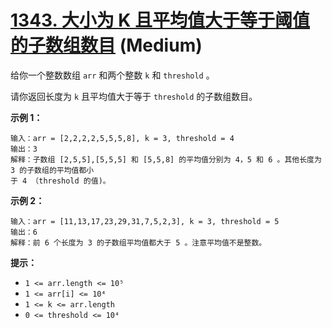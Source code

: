 # [1343. 大小为 K 且平均值大于等于阈值的子数组数目][link] (Medium)

[link]: https://leetcode.cn/problems/number-of-sub-arrays-of-size-k-and-average-greater-than-or-equal-to-threshold/

给你一个整数数组 `arr` 和两个整数 `k` 和 `threshold` 。

请你返回长度为 `k` 且平均值大于等于 `threshold` 的子数组数目。

**示例 1：**

```
输入：arr = [2,2,2,2,5,5,5,8], k = 3, threshold = 4
输出：3
解释：子数组 [2,5,5],[5,5,5] 和 [5,5,8] 的平均值分别为 4，5 和 6 。其他长度为 3 的子数组的平均值都小
于 4 （threshold 的值)。

```

**示例 2：**

```
输入：arr = [11,13,17,23,29,31,7,5,2,3], k = 3, threshold = 5
输出：6
解释：前 6 个长度为 3 的子数组平均值都大于 5 。注意平均值不是整数。

```

**提示：**

- `1 <= arr.length <= 10⁵`
- `1 <= arr[i] <= 10⁴`
- `1 <= k <= arr.length`
- `0 <= threshold <= 10⁴`
